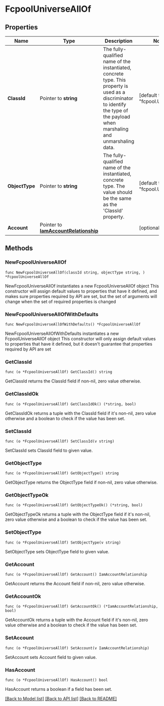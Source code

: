 # FcpoolUniverseAllOf

## Properties

Name | Type | Description | Notes
------------ | ------------- | ------------- | -------------
**ClassId** | Pointer to **string** | The fully-qualified name of the instantiated, concrete type. This property is used as a discriminator to identify the type of the payload when marshaling and unmarshaling data. | [default to "fcpool.Universe"]
**ObjectType** | Pointer to **string** | The fully-qualified name of the instantiated, concrete type. The value should be the same as the &#39;ClassId&#39; property. | [default to "fcpool.Universe"]
**Account** | Pointer to [**IamAccountRelationship**](iam.Account.Relationship.md) |  | [optional] 

## Methods

### NewFcpoolUniverseAllOf

`func NewFcpoolUniverseAllOf(classId string, objectType string, ) *FcpoolUniverseAllOf`

NewFcpoolUniverseAllOf instantiates a new FcpoolUniverseAllOf object
This constructor will assign default values to properties that have it defined,
and makes sure properties required by API are set, but the set of arguments
will change when the set of required properties is changed

### NewFcpoolUniverseAllOfWithDefaults

`func NewFcpoolUniverseAllOfWithDefaults() *FcpoolUniverseAllOf`

NewFcpoolUniverseAllOfWithDefaults instantiates a new FcpoolUniverseAllOf object
This constructor will only assign default values to properties that have it defined,
but it doesn't guarantee that properties required by API are set

### GetClassId

`func (o *FcpoolUniverseAllOf) GetClassId() string`

GetClassId returns the ClassId field if non-nil, zero value otherwise.

### GetClassIdOk

`func (o *FcpoolUniverseAllOf) GetClassIdOk() (*string, bool)`

GetClassIdOk returns a tuple with the ClassId field if it's non-nil, zero value otherwise
and a boolean to check if the value has been set.

### SetClassId

`func (o *FcpoolUniverseAllOf) SetClassId(v string)`

SetClassId sets ClassId field to given value.


### GetObjectType

`func (o *FcpoolUniverseAllOf) GetObjectType() string`

GetObjectType returns the ObjectType field if non-nil, zero value otherwise.

### GetObjectTypeOk

`func (o *FcpoolUniverseAllOf) GetObjectTypeOk() (*string, bool)`

GetObjectTypeOk returns a tuple with the ObjectType field if it's non-nil, zero value otherwise
and a boolean to check if the value has been set.

### SetObjectType

`func (o *FcpoolUniverseAllOf) SetObjectType(v string)`

SetObjectType sets ObjectType field to given value.


### GetAccount

`func (o *FcpoolUniverseAllOf) GetAccount() IamAccountRelationship`

GetAccount returns the Account field if non-nil, zero value otherwise.

### GetAccountOk

`func (o *FcpoolUniverseAllOf) GetAccountOk() (*IamAccountRelationship, bool)`

GetAccountOk returns a tuple with the Account field if it's non-nil, zero value otherwise
and a boolean to check if the value has been set.

### SetAccount

`func (o *FcpoolUniverseAllOf) SetAccount(v IamAccountRelationship)`

SetAccount sets Account field to given value.

### HasAccount

`func (o *FcpoolUniverseAllOf) HasAccount() bool`

HasAccount returns a boolean if a field has been set.


[[Back to Model list]](../README.md#documentation-for-models) [[Back to API list]](../README.md#documentation-for-api-endpoints) [[Back to README]](../README.md)


